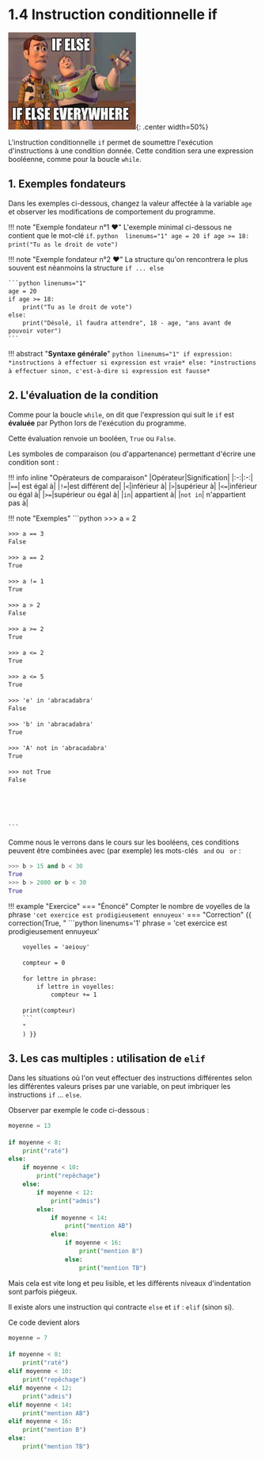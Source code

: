 # 1.4 Instruction conditionnelle if

![image](data/if_else_meme.jpeg){: .center width=50%}



L'instruction conditionnelle `if` permet de soumettre l'exécution d'instructions à une condition donnée.
Cette condition sera une expression booléenne, comme pour la boucle `while`.

## 1. Exemples fondateurs
Dans les exemples ci-dessous, changez la valeur affectée à la variable ```age``` et observer les modifications de comportement du programme.


!!! note "Exemple fondateur n°1 :heart:"
    L'exemple minimal ci-dessous ne contient que le mot-clé ```if```. 
    ```python  linenums="1"
    age = 20
    if age >= 18:
        print("Tu as le droit de vote")
    ```


!!! note "Exemple fondateur n°2 :heart:"
    La structure qu'on rencontrera le plus souvent est néanmoins la structure ```if ... else``` 

    ```python linenums="1"
    age = 20
    if age >= 18:
        print("Tu as le droit de vote")
    else:
        print("Désolé, il faudra attendre", 18 - age, "ans avant de pouvoir voter")
    ```

!!! abstract "**Syntaxe générale**"
    ```python linenums="1"
    if expression:
        *instructions à effectuer si expression est vraie*
    else:
        *instructions à effectuer sinon, c'est-à-dire si expression est fausse*
    ```

## 2. L'évaluation de la condition

Comme pour la boucle ```while```, on dit que l'expression qui suit le ```if``` est **évaluée** par Python lors de l'exécution du programme.

Cette évaluation renvoie un booléen, ```True``` ou ```False```.

Les symboles de comparaison (ou d'appartenance) permettant d'écrire une condition sont :

!!! info inline  "Opérateurs de comparaison"
    |Opérateur|Signification|
    |:-:|:-:|
    |`==`| est égal à|
    |`!=`|est différent de|
    |`<`|inférieur à|
    |`>`|supérieur à|
    |`<=`|inférieur ou égal à|
    |`>=`|supérieur ou égal à|
    |`in`| appartient à|
    |`not in`| n'appartient pas à|

!!! note "Exemples"
    ```python
    >>> a = 2

    >>> a == 3
    False

    >>> a == 2
    True

    >>> a != 1
    True

    >>> a > 2
    False

    >>> a >= 2
    True

    >>> a <= 2
    True

    >>> a <= 5
    True

    >>> 'e' in 'abracadabra'
    False

    >>> 'b' in 'abracadabra'
    True

    >>> 'A' not in 'abracadabra'
    True

    >>> not True
    False





    ```
    
Comme nous le verrons dans le cours sur les booléens, ces conditions peuvent être combinées avec (par exemple) les mots-clés ``` and``` ou ``` or``` :

```python
>>> b > 15 and b < 30
True
>>> b > 2000 or b < 30
True
```

!!! example "Exercice"
    === "Énoncé"
        Compter le nombre de voyelles de la phrase ```'cet exercice est prodigieusement ennuyeux'``` 
    === "Correction"
        {{ correction(True,
        "
        ```python linenums='1'
        phrase = 'cet exercice est prodigieusement ennuyeux'

        voyelles = 'aeiouy'

        compteur = 0

        for lettre in phrase:
            if lettre in voyelles:
                compteur += 1
                
        print(compteur)
        ```
        "
        ) }}


## 3. Les cas multiples : utilisation de `elif` 

Dans les situations où l'on veut effectuer des instructions différentes selon les différentes valeurs prises par une variable, on peut imbriquer les instructions `if` ... `else`.

Observer par exemple le code ci-dessous :

```python linenums='1'
moyenne = 13

if moyenne < 8:
    print("raté")
else:
    if moyenne < 10:
        print("repêchage")
    else:
        if moyenne < 12:
            print("admis")
        else:
            if moyenne < 14:
                print("mention AB")
            else:
                if moyenne < 16:
                    print("mention B")
                else:
                    print("mention TB")
```


Mais cela est vite long et peu lisible, et les différents niveaux d'indentation sont parfois piégeux.

Il existe alors une instruction qui contracte `else` et `if` : `elif` (sinon si).

Ce code devient alors

```python linenums="1"
moyenne = 7

if moyenne < 8:
    print("raté")
elif moyenne < 10:
    print("repêchage")
elif moyenne < 12:
    print("admis")
elif moyenne < 14:
    print("mention AB")
elif moyenne < 16:
    print("mention B")
else:
    print("mention TB")

```

